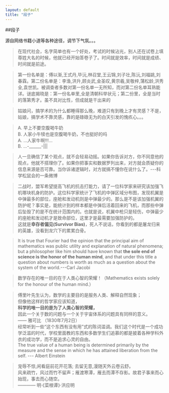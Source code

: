 ```yaml
---
layout: default
title: "段子"
---
```



##段子

源自网络书籍小道等各种途径，调节下气氛。。。

> 在现代社会，名字简单也有一个好处，考试的时候沾光，别人还在试卷上填尊姓大名的时候，他就已经开始答卷子了。时间就是效率，时间就是成绩、时间就是前途。

> 第一份名单是：傅以渐,王式丹,毕沅,林召堂,王云锦,刘子壮,陈沅,刘福姚,刘春霖。第二份名单是：李渔,洪升,顾炎武,金圣叹,黄宗羲,吴敬梓,蒲松龄,洪秀全,袁世凯。被调查者多数对第一份名单一无所知，而对第二份名单耳熟能详。谜底揭晓是：第一份名单里,全是清朝科举状元；第二份里，全是当时的落第秀才。虽不具对比性，但成就是干出来的

> 姑娘问，搞学术的为什么都睡得那么晚，难道只有到晚上才有灵感？不是，姑娘，搞学术不靠灵感，靠的是碌碌无为的白天引发的愧疚心。。。

> A. 早上不要空腹喝牛奶  
B. 人家小牛犊也是空腹喝牛奶，不也挺好的吗  
A. ...人家牛啊!!!...  
B. ...-______-|||

> 人一旦确信了某个观点，就不会轻易动摇。如果你告诉对方，你不同意他的观点，他就不搭理你了。如果你把事实和数据罗列出来，对方就会质疑你的信息来源是否可靠。当你诉诸逻辑时，对方就搞不懂你在说什么了。---科学松鼠会的一条微博

> 二战时，盟军希望提高飞机的抗击打能力，请了一位科学家来研究该加强飞机哪块机身的防护。这位科学家统计了飞机的中弹区域分布图，发现机翼是中弹最多的部位，座舱和发动机则是中弹最少的。那么是不是该加强机翼的防护呢？事实是，能统计到的样本都是中弹后活着回来的飞机，而那些中弹后坠毁了的是不在统计范围内的。也就是说，机翼中枪只是轻伤，中弹最少的座舱和发动机才是致命部位，这里才是最需要加强防护的。  
这就是**幸存者偏见(Survivor Bias)**，死人不说话，你看到的都是屠龙归来的英雄，没看到龙穴下的累累白骨。

> It is true that Fourier had the opinion that the principal aim of mathematics was public utility and explanation of natural phenomena; but a philosopher like him should have known that **the sole end of science is the honor of the human mind**, and that under this title a question about numbers is worth as much as a question about the system of the world.---Carl Jacobi

> 数学存在的唯一目的在于人类心智的荣耀！（Mathematics exists solely for the honour of the human mind.）

> 傅里叶先生认为，数学的主要目的是服务人类、解释自然现象；  
但像他这样的哲学家应该知道，  
**科学的唯一目的是为了人类心智的荣耀，**  
因此一个关于数的问题与一个关于宇宙体系的问题具有同样的意义。  
      ——  雅可比 （1830年7月2日）  
经常听到一些“这个东西有没有用”式的陈词滥调。我们这个时代是一个成功学泛滥的时代，学校里面教的东西和多数学生们追慕的都是披着各种学科外衣的成功学，而不是追求心灵的自由。  
The true value of a human being is determined primarily by the measure and the sense in which he has attained liberation from the self. --- Albert Einstein

> 宠辱不惊,闲看庭前花开花落; 去留无意,漫随天外云卷云舒。   
风来疏竹，风过而竹不留声；雁渡寒潭，雁去而潭不存影。故君子事来而心始现，事去而心随空。  
								———— 明·《菜根谭》·洪应明